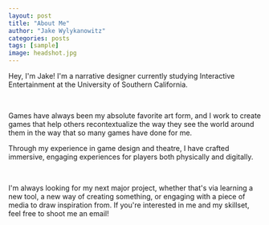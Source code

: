 ```yaml
---
layout: post
title: "About Me"
author: "Jake Wylykanowitz"
categories: posts
tags: [sample]
image: headshot.jpg
---
```



Hey, I'm Jake! I'm a narrative designer currently studying Interactive Entertainment at the University of Southern California.

​

Games have always been my absolute favorite art form, and I work to create games that help others recontextualize the way they see the world around them in the way that so many games have done for me. 

 

Through my experience in game design and theatre, I have crafted immersive, engaging experiences for players both physically and digitally. 

​

I'm always looking for my next major project, whether that's via learning a new tool, a new way of creating something, or engaging with a piece of media to draw inspiration from. If you're interested in me and my skillset, feel free to shoot me an email!
